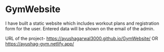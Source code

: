 # GymWebsite
I have built a static website which includes workout plans and registration form for the user. Entered data will be shown on the email of the admin. 

URL of the project-   https://ayushagarwal3000.github.io/GymWebsite/   OR    https://ayushag-gym.netlify.app/
